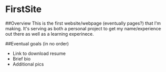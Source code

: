 # FirstSite

##Overview
This is the first website/webpage (eventually pages?) that I'm making. It's serving as both a personal project to get my name/experience out there as well as a learning experinece.

##Eventual goals
(in no order)

* Link to download resume
* Brief bio
* Additional pics